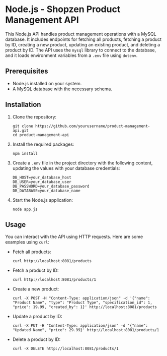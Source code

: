 
# Node.js - Shopzen Product Management API

This Node.js API handles product management operations with a MySQL database. It includes endpoints for fetching all products, fetching a product by ID, creating a new product, updating an existing product, and deleting a product by ID. The API uses the `mysql` library to connect to the database, and it loads environment variables from a `.env` file using `dotenv`.

## Prerequisites

- Node.js installed on your system.
- A MySQL database with the necessary schema.

## Installation

1. Clone the repository:

   ```shell
   git clone https://github.com/yourusername/product-management-api.git
   cd product-management-api
   ```

2. Install the required packages:

   ```shell
   npm install
   ```

3. Create a `.env` file in the project directory with the following content, updating the values with your database credentials:

   ```env
   DB_HOST=your_database_host
   DB_USER=your_database_user
   DB_PASSWORD=your_database_password
   DB_DATABASE=your_database_name
   ```

4. Start the Node.js application:

   ```shell
   node app.js
   ```

## Usage

You can interact with the API using HTTP requests. Here are some examples using `curl`:

- Fetch all products:

   ```shell
   curl http://localhost:8081/products
   ```

- Fetch a product by ID:

   ```shell
   curl http://localhost:8081/products/1
   ```

- Create a new product:

   ```shell
   curl -X POST -H "Content-Type: application/json" -d '{"name": "Product Name", "type": "Product Type", "specification_id": 1, "price": 19.99, "created_by": 1}' http://localhost:8081/products
   ```

- Update a product by ID:

   ```shell
   curl -X PUT -H "Content-Type: application/json" -d '{"name": "Updated Name", "price": 29.99}' http://localhost:8081/products/1
   ```

- Delete a product by ID:

   ```shell
   curl -X DELETE http://localhost:8081/products/1
   ```
